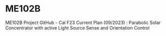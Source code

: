 # ME102B
ME102B Project GitHub - Cal F23
Current Plan (09/2023) : Parabolic Solar Concentrator with active Light Source Sense and Orientation Control
